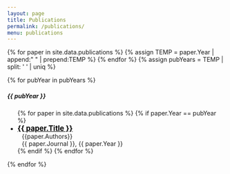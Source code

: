 ```yaml
---
layout: page
title: Publications
permalink: /publications/
menu: publications
---
```


{% for paper in site.data.publications %}
{% assign TEMP = paper.Year | append:" " | prepend:TEMP %}
{% endfor %}
{% assign pubYears = TEMP | split: ' ' | uniq %}

<div class="row" id="publications">

<section class="col-sm-12">
{% for pubYear in pubYears %}

<div class="card shadow mb-4">
  <h5 class="card-header">{{ pubYear }}</h5>
  <ul class="card-body">
  	{% for paper in site.data.publications %}
  	{% if paper.Year == pubYear %}
      <li class="mb-2">
        <div>
          <strong><big><a style="color: black; margin-top: 50px;" href="{{ paper.Link }}">{{ paper.Title }}</a></big></strong>
        </div>
        <div style="margin-left: 10px; margin-top: 0px;">
          {{paper.Authors}}
        </div>
        <div style="margin-left: 10px; margin-top: 0px;">
          {{ paper.Journal }}, {{ paper.Year }}
        </div>
      </li>
  	{% endif %}
  	{% endfor %}
  </ul>
</div>

{% endfor %}

</section>

</div>
